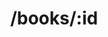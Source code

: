 ---
title: /books/:id
position: 1.3
type: "asdasdasd "
description: Get Book
parameters:
  - name:
    content:
content_markdown: |-
  Returns a specific book from your collection
left_code_blocks:
  - code_block: |-
      $.get("http://api.myapp.com/books/3", {
        token: "YOUR_APP_KEY",
      }, function(data) {
        alert(data);
      });
    title: jQuery
    language: javascript

right_code_blocks:
  - code_block: |2-
      {
        "id": 3,
        "title": "The Book Thief",
        "score": 4.3,
        "dateAdded": "5/1/2015"
      }
    title: Response
    language: json
  - code_block: |2-
      {
        "error": true,
        "message": "Book doesn't exist"
      }
    title: Error
    language: json
---
